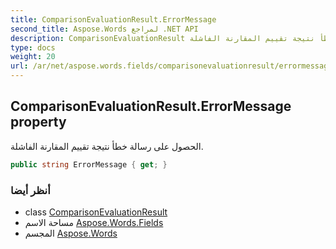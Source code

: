 ```yaml
---
title: ComparisonEvaluationResult.ErrorMessage
second_title: Aspose.Words لمراجع .NET API
description: ComparisonEvaluationResult ملكية. الحصول على رسالة خطأ نتيجة تقييم المقارنة الفاشلة.
type: docs
weight: 20
url: /ar/net/aspose.words.fields/comparisonevaluationresult/errormessage/
---
```

## ComparisonEvaluationResult.ErrorMessage property

الحصول على رسالة خطأ نتيجة تقييم المقارنة الفاشلة.

```csharp
public string ErrorMessage { get; }
```

### أنظر أيضا

* class [ComparisonEvaluationResult](../)
* مساحة الاسم [Aspose.Words.Fields](../../comparisonevaluationresult/)
* المجسم [Aspose.Words](../../../)


